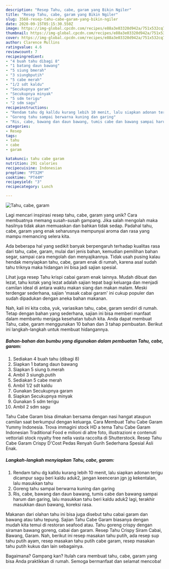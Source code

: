 ```yaml
---
description: "Resep Tahu, cabe, garam yang Bikin Ngiler"
title: "Resep Tahu, cabe, garam yang Bikin Ngiler"
slug: 3568-resep-tahu-cabe-garam-yang-bikin-ngiler
date: 2020-09-15T05:15:30.550Z
image: https://img-global.cpcdn.com/recipes/e88a3e03320d942a/751x532cq70/tahu-cabe-garam-foto-resep-utama.jpg
thumbnail: https://img-global.cpcdn.com/recipes/e88a3e03320d942a/751x532cq70/tahu-cabe-garam-foto-resep-utama.jpg
cover: https://img-global.cpcdn.com/recipes/e88a3e03320d942a/751x532cq70/tahu-cabe-garam-foto-resep-utama.jpg
author: Clarence Mullins
ratingvalue: 4.6
reviewcount: 7
recipeingredient:
- "4 buah tahu dibagi 8"
- "1 batang daun bawang"
- "5 siung bmerah"
- "3 siungbputih"
- "5 cabe merah"
- "1/2 sdt kaldu"
- "Secukupnya garam"
- "Secukupnya minyak"
- "5 sdm terigu"
- "2 sdm sagu"
recipeinstructions:
- "Rendam tahu dg kalldu kurang lebih 10 menit, lalu siapkan adonan terigu dicampur sagu beri kaldu aduk2, jangan keenceran jgn jg kekentalan, lalu masukkan tahu"
- "Goreng tahu sampai berwarna kuning dan garing"
- "Ris, cabe, bawang dan daun bawang, tumis cabe dan bawang sampai harum dan garing, lalu masukkan tahu beri kaldu aduk2 lagi, terakhir masukkan daun bawang, koreksi rasa."
categories:
- Resep
tags:
- tahu
- cabe
- garam

katakunci: tahu cabe garam 
nutrition: 291 calories
recipecuisine: Indonesian
preptime: "PT32M"
cooktime: "PT44M"
recipeyield: "3"
recipecategory: Lunch

---
```



![Tahu, cabe, garam](https://img-global.cpcdn.com/recipes/e88a3e03320d942a/751x532cq70/tahu-cabe-garam-foto-resep-utama.jpg)

Lagi mencari inspirasi resep tahu, cabe, garam yang unik? Cara membuatnya memang susah-susah gampang. Jika salah mengolah maka hasilnya tidak akan memuaskan dan bahkan tidak sedap. Padahal tahu, cabe, garam yang enak seharusnya mempunyai aroma dan rasa yang mampu memancing selera kita.

Ada beberapa hal yang sedikit banyak berpengaruh terhadap kualitas rasa dari tahu, cabe, garam, mulai dari jenis bahan, kemudian pemilihan bahan segar, sampai cara mengolah dan menyajikannya. Tidak usah pusing kalau hendak menyiapkan tahu, cabe, garam enak di rumah, karena asal sudah tahu triknya maka hidangan ini bisa jadi sajian spesial.

Lihat juga resep Tahu krispi cabai garam enak lainnya. Mudah dibuat dan lezat, tahu kotak yang lezat adalah sajian tepat bagi keluarga dan menjadi camilan ideal di antara waktu makan siang dan makan malam. Meski terdengar sederhana, sajian &#39;masak cabai garam&#39; ini cukup populer dan sudah dipadukan dengan aneka bahan makanan.


Nah, kali ini kita coba, yuk, variasikan tahu, cabe, garam sendiri di rumah. Tetap dengan bahan yang sederhana, sajian ini bisa memberi manfaat dalam membantu menjaga kesehatan tubuh kita. Anda dapat membuat Tahu, cabe, garam menggunakan 10 bahan dan 3 tahap pembuatan. Berikut ini langkah-langkah untuk membuat hidangannya.

<!--inarticleads1-->

##### Bahan-bahan dan bumbu yang digunakan dalam pembuatan Tahu, cabe, garam:

1. Sediakan 4 buah tahu (dibagi 8)
1. Siapkan 1 batang daun bawang
1. Siapkan 5 siung b.merah
1. Ambil 3 siungb.putih
1. Sediakan 5 cabe merah
1. Ambil 1/2 sdt kaldu
1. Gunakan Secukupnya garam
1. Siapkan Secukupnya minyak
1. Gunakan 5 sdm terigu
1. Ambil 2 sdm sagu


Tahu Cabe Garam bisa dimakan bersama dengan nasi hangat ataupun camilan saat berkumpul dengan keluarga. Cara Membuat Tahu Cabe Garam Yummy Indonesia. Trova immagini stock HD a tema Tahu Cabe Garam Indonesian Traditional Food e milioni di altre foto, illustrazioni e contenuti vettoriali stock royalty free nella vasta raccolta di Shutterstock. Resep Tahu Cabe Garam Crispy D&#39;Cost Pedas Renyah Gurih Sederhana Spesial Asli Enak. 

<!--inarticleads2-->

##### Langkah-langkah menyiapkan Tahu, cabe, garam:

1. Rendam tahu dg kalldu kurang lebih 10 menit, lalu siapkan adonan terigu dicampur sagu beri kaldu aduk2, jangan keenceran jgn jg kekentalan, lalu masukkan tahu
1. Goreng tahu sampai berwarna kuning dan garing
1. Ris, cabe, bawang dan daun bawang, tumis cabe dan bawang sampai harum dan garing, lalu masukkan tahu beri kaldu aduk2 lagi, terakhir masukkan daun bawang, koreksi rasa.


Makanan dari olahan tahu ini bisa juga disebut tahu cabai garam dan bawang atau tahu tepung. Sajian Tahu Cabe Garam biasanya dengan mudah kita temui di restoran seafood atau. Tahu goreng crispy dengan siraman bawang goreng, cabai dan garam. Resep Tahu Crispy Siram Cabai, Bawang, Garam. Nah, berikut ini resep masakan tahu putih, ada resep sup tahu putih ayam, resep masakan tahu putih cabe garam, resep masakan tahu putih kukus dan lain sebagainya. 

Bagaimana? Gampang kan? Itulah cara membuat tahu, cabe, garam yang bisa Anda praktikkan di rumah. Semoga bermanfaat dan selamat mencoba!
